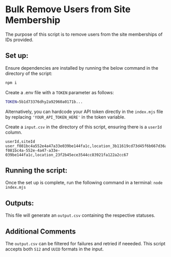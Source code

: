# Bulk Remove Users from Site Membership

The purpose of this script is to remove users from the site memberships of IDs provided.

## Set up:

Ensure dependencies are installed by running the below command in the directory of the script:

```bash
npm i
```

Create a .env file with a `TOKEN` parameter as follows:

```bash
TOKEN=5b1d73376dhy2a92960a0171b...
```

Alternatively, you can hardcode your API token directly in the `index.mjs` file by replacing `'YOUR_API_TOKEN_HERE'` in the token variable.

Create a `input.csv` in the directory of this script, ensuring there is a `userId` column.

```csv
userId,siteId
user_f081bc4a552e4a47a33e039be144fa1c,location_3b11619cd73d45f6b667d36a62013391
f081bc4a-552e-4a47-a33e-039be144fa1c,location_23f2b45ece3544cc83921fa122a2cc67
```

## Running the script:

Once the set up is complete, run the following command in a terminal:
`node index.mjs`

## Outputs:

This file will generate an `output.csv` containing the respective statuses.

## Additional Comments

The `output.csv` can be filtered for failures and retried if neeeded. This script accepts both `S12` and `UUID` formats in the input.